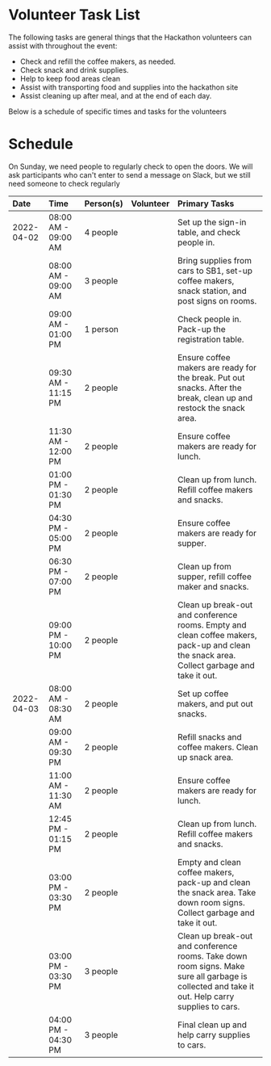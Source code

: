 # Volunteer Task List

The following tasks are general things that the Hackathon volunteers can assist with throughout the event:

-   Check and refill the coffee makers, as needed.
-   Check snack and drink supplies.
-   Help to keep food areas clean
-   Assist with transporting food and supplies into the hackathon site
-   Assist cleaning up after meal, and at the end of each day.

Below is a schedule of specific times and tasks for the volunteers

# Schedule

On Sunday, we need people to regularly check to open the doors. We will ask participants who can't enter to send a message on Slack, but we still need someone to check regularly

| Date       | Time                |  Person(s)     | Volunteer                      |Primary Tasks |
| :--        | :--                 | :--          	| :--                            | :--          |
| 2022-04-02 | 08:00 AM - 09:00 AM | 4 people		|                                | Set up the sign-in table, and check people in. |
|            | 08:00 AM - 09:00 AM | 3 people  		|                                | Bring supplies from cars to SB1, set-up coffee makers, snack station, and post signs on rooms. |
|            | 09:00 AM - 01:00 PM | 1 person       |                                | Check people in. Pack-up the registration table. |
|            | 09:30 AM - 11:15 PM | 2 people		|                                | Ensure coffee makers are ready for the break. Put out snacks. After the break, clean up and restock the snack area. |
|            | 11:30 AM - 12:00 PM | 2 people       |                                | Ensure coffee makers are ready for lunch. |
|            | 01:00 PM - 01:30 PM | 2 people 	    |                                | Clean up from lunch. Refill coffee makers and snacks. |
|            | 04:30 PM - 05:00 PM | 2 people  		|                                | Ensure coffee makers are ready for supper. |
|            | 06:30 PM - 07:00 PM | 2 people		|                                | Clean up from supper, refill coffee maker and snacks. |
|            | 09:00 PM - 10:00 PM | 2 people		|                                | Clean up break-out and conference rooms. Empty and clean coffee makers, pack-up and clean the snack area. Collect garbage and take it out. |
| 2022-04-03 | 08:00 AM - 08:30 AM | 2 people 		|                                | Set up coffee makers, and put out snacks. |
|            | 09:00 AM - 09:30 PM | 2 people  		|                                | Refill snacks and coffee makers. Clean up snack area. |
|            | 11:00 AM - 11:30 AM | 2 people       |                                | Ensure coffee makers are ready for lunch. |
|            | 12:45 PM - 01:15 PM | 2 people  		|                                | Clean up from lunch. Refill coffee makers and snacks. |
|            | 03:00 PM - 03:30 PM | 2 people		|                                | Empty and clean coffee makers, pack-up and clean the snack area. Take down room signs. Collect garbage and take it out. |
|            | 03:00 PM - 03:30 PM | 3 people  		|                                | Clean up break-out and conference rooms. Take down room signs. Make sure all garbage is collected and take it out. Help carry supplies to cars. |
|            | 04:00 PM - 04:30 PM | 3 people       |                                | Final clean up and help carry supplies to cars. |


